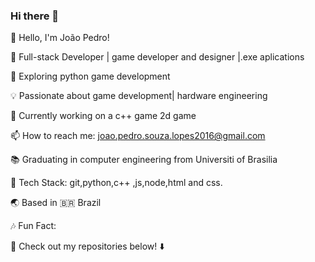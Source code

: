 ### Hi there 👋
👋 Hello, I'm João Pedro!

🚀 Full-stack Developer | game developer and designer |.exe aplications

🌱 Exploring python game development

💡 Passionate about game development| hardware engineering

🔭 Currently working on a c++ game 2d game

📫 How to reach me: joao.pedro.souza.lopes2016@gmail.com

📚 Graduating in computer engineering from Universiti of Brasilia

🔧 Tech Stack: git,python,c++ ,js,node,html and css.

🌏 Based in 🇧🇷 Brazil

🎶 Fun Fact: 
<!-- BLOG-POST-LIST:START -->
<!-- BLOG-POST-LIST:END -->
📌 Check out my repositories below! ⬇️

